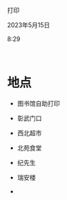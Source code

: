 打印

2023年5月15日

8:29

 

**地点**
========

-   图书馆自助打印

-   彰武门口

-   西北超市

-   北苑食堂

-   纪先生

-   瑞安楼

-    
